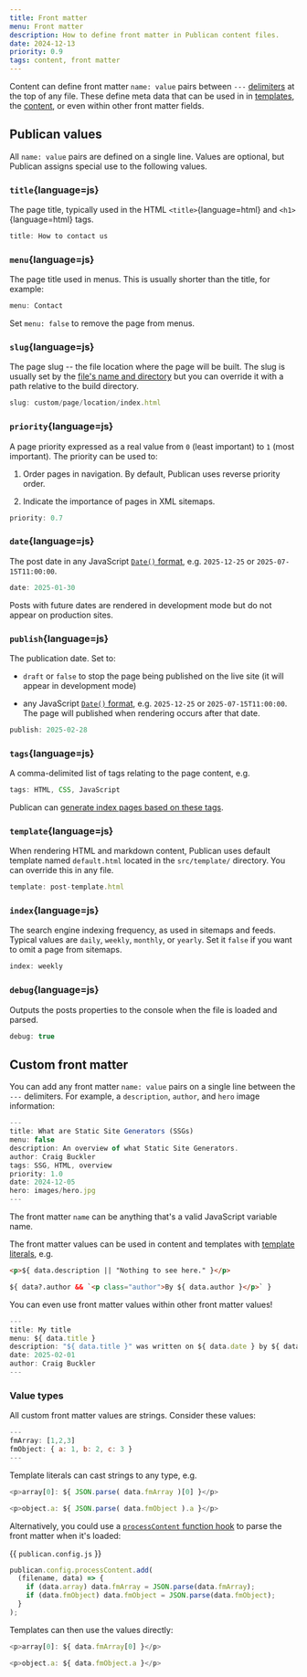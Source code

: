 ```yaml
---
title: Front matter
menu: Front matter
description: How to define front matter in Publican content files.
date: 2024-12-13
priority: 0.9
tags: content, front matter
---
```


Content can define front matter `name: value` pairs between `---` [delimiters](--ROOT--docs/reference/publican-options/#front-matter-delimiter) at the top of any file. These define meta data that can be used in in [templates](--ROOT--docs/setup/templates/), the [content](--ROOT--docs/setup/content/), or even within other front matter fields.


## Publican values

All `name: value` pairs are defined on a single line. Values are optional, but Publican assigns special use to the following values.


### `title`{language=js}

The page title, typically used in the HTML `<title>`{language=html} and `<h1>`{language=html} tags.

```js
title: How to contact us
```


### `menu`{language=js}

The page title used in menus. This is usually shorter than the title, for example:

```js
menu: Contact
```

Set `menu: false` to remove the page from menus.


### `slug`{language=js}

The page slug -- the file location where the page will be built. The slug is usually set by the [file's name and directory](--ROOT--docs/setup/content/#directory-structure) but you can override it with a path relative to the build directory.

```js
slug: custom/page/location/index.html
```


### `priority`{language=js}

A page priority expressed as a real value from `0` (least important) to `1` (most important). The priority can be used to:

1. Order pages in navigation. By default, Publican uses reverse priority order.

1. Indicate the importance of pages in XML sitemaps.

```js
priority: 0.7
```


### `date`{language=js}

The post date in any JavaScript [`Date()` format](https://developer.mozilla.org/docs/Web/JavaScript/Reference/Global_Objects/Date), e.g. `2025-12-25` or `2025-07-15T11:00:00`.

```js
date: 2025-01-30
```

Posts with future dates are rendered in development mode but do not appear on production sites.


### `publish`{language=js}

The publication date. Set to:

* `draft` or `false` to stop the page being published on the live site (it will appear in development mode)

* any JavaScript [`Date()` format](https://developer.mozilla.org/docs/Web/JavaScript/Reference/Global_Objects/Date), e.g. `2025-12-25` or `2025-07-15T11:00:00`. The page will published when rendering occurs after that date.

```js
publish: 2025-02-28
```


### `tags`{language=js}

A comma-delimited list of tags relating to the page content, e.g.

```js
tags: HTML, CSS, JavaScript
```

Publican can [generate index pages based on these tags](--ROOT--docs/setup/tag-indexes/).


### `template`{language=js}

When rendering HTML and markdown content, Publican uses default template named `default.html` located in the `src/template/` directory. You can override this in any file.

```js
template: post-template.html
```


### `index`{language=js}

The search engine indexing frequency, as used in sitemaps and feeds. Typical values are `daily`, `weekly`, `monthly`, or `yearly`. Set it `false` if you want to omit a page from sitemaps.

```js
index: weekly
```


### `debug`{language=js}

Outputs the posts properties to the console when the file is loaded and parsed.

```js
debug: true
```


## Custom front matter

You can add any front matter `name: value` pairs on a single line between the `---` delimiters. For example, a `description`, `author`, and `hero` image information:

```js
---
title: What are Static Site Generators (SSGs)
menu: false
description: An overview of what Static Site Generators.
author: Craig Buckler
tags: SSG, HTML, overview
priority: 1.0
date: 2024-12-05
hero: images/hero.jpg
---
```

The front matter `name` can be anything that's a valid JavaScript variable name.

The front matter values can be used in content and templates with [template literals](--ROOT--docs/setup/jstacs/), e.g.

```html
<p>${ data.description || "Nothing to see here." }</p>

${ data?.author && `<p class="author">By ${ data.author }</p>` }
```

You can even use front matter values within other front matter values!

```js
---
title: My title
menu: ${ data.title }
description: "${ data.title }" was written on ${ data.date } by ${ data.author }
date: 2025-02-01
author: Craig Buckler
---
```


### Value types

All custom front matter values are strings. Consider these values:

```js
---
fmArray: [1,2,3]
fmObject: { a: 1, b: 2, c: 3 }
---
```

Template literals can cast strings to any type, e.g.

```js
<p>array[0]: ${ JSON.parse( data.fmArray )[0] }</p>

<p>object.a: ${ JSON.parse( data.fmObject ).a }</p>
```

Alternatively, you could use a [`processContent` function hook](--ROOT--docs/reference/event-functions/#processcontent) to parse the front matter when it's loaded:

{{ `publican.config.js` }}
```js
publican.config.processContent.add(
  (filename, data) => {
    if (data.array) data.fmArray = JSON.parse(data.fmArray);
    if (data.fmObject) data.fmObject = JSON.parse(data.fmObject);
  }
);
```

Templates can then use the values directly:

```js
<p>array[0]: ${ data.fmArray[0] }</p>

<p>object.a: ${ data.fmObject.a }</p>
```
